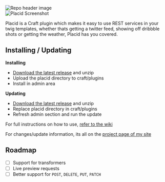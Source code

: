 ![Repo header image](http://itsalec.co.uk/images/placid-github-header.jpg)  
![Placid Screenshot](http://itsalec.co.uk/images/placid.1.6.10.jpg)

Placid is a Craft plugin which makes it easy to use REST services in your twig templates, whether thats getting a twitter feed, showing off dribbble shots or getting the weather, Placid has you covered.


## Installing / Updating

**Installing**
- [Download the latest release](https://github.com/alecritson/Placid/releases/latest) and unzip
- Upload the placid directory to craft/plugins
- Install in admin area

**Updating**
- [Download the latest release](https://github.com/alecritson/Placid/releases/latest) and unzip
- Replace placid directory in craft/plugins
- Refresh admin section and run the update

For full instructions on how to use, [refer to the wiki](https://github.com/alecritson/placid/wiki)

For changes/update information, its all on the [project page of my site](http://itsalec.co.uk/projects/placid)

## Roadmap
- [ ] Support for transformers
- [ ] Live preview requests
- [ ] Better support for `POST`, `DELETE`, `PUT`, `PATCH`
